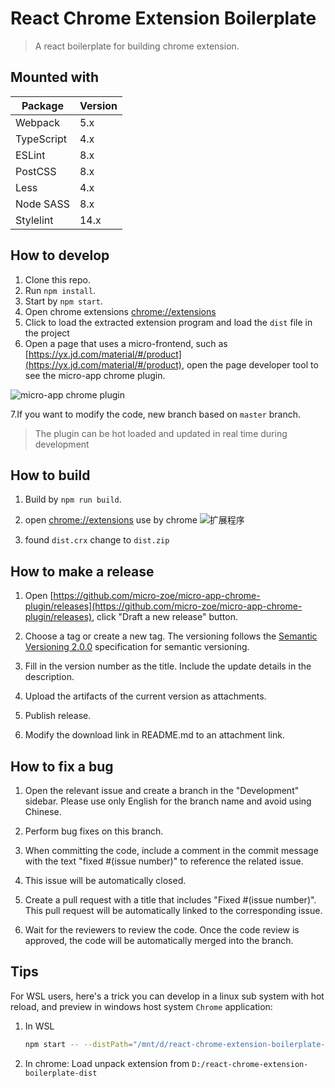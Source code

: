 # React Chrome Extension Boilerplate

> A react boilerplate for building chrome extension.

## Mounted with

| Package    | Version  |
| ---------- | -------- |
| Webpack    | 5.x      |
| TypeScript | 4.x      |
| ESLint     | 8.x      |
| PostCSS    | 8.x      |
| Less       | 4.x      |
| Node SASS  | 8.x      |
| Stylelint  | 14.x     |

## How to develop

1. Clone this repo.
2. Run `npm install`.
3. Start by `npm start`.
4. Open chrome extensions  [chrome://extensions](chrome://extensions/)
5. Click to load the extracted extension program and load the `dist` file in the project
6. Open a page that uses a micro-frontend, such as [https://yx.jd.com/material/#/product](https://yx.jd.com/material/#/product), open the page developer tool to see the micro-app chrome plugin.

![micro-app chrome plugin](https://img13.360buyimg.com/imagetools/jfs/t1/204489/4/31249/966189/63c4f9a3Fba5682db/c4de0349bf75941b.png)

7.If you want to modify the code, new branch based on `master` branch. 


> The plugin can be hot loaded and updated in real time during development

## How to build
1. Build by `npm run build`.

2. open [chrome://extensions](chrome://extensions) use by chrome
![扩展程序](https://img14.360buyimg.com/imagetools/jfs/t1/78583/12/20599/166447/646b53d7F726dcd82/917093999b2248e8.png)

3. found `dist.crx` change to `dist.zip`


## How to make a release

1. Open [https://github.com/micro-zoe/micro-app-chrome-plugin/releases](https://github.com/micro-zoe/micro-app-chrome-plugin/releases), click "Draft a new release" button.

2. Choose a tag or create a new tag. The versioning follows the [Semantic Versioning 2.0.0](https://semver.org/) specification for semantic versioning.

3. Fill in the version number as the title. Include the update details in the description.

4. Upload the artifacts of the current version as attachments.

5. Publish release.

6. Modify the download link in README.md to an attachment link.


## How to fix a bug

1. Open the relevant issue and create a branch in the "Development" sidebar. Please use only English for the branch name and avoid using Chinese.

2. Perform bug fixes on this branch.

3. When committing the code, include a comment in the commit message with the text "fixed #(issue number)" to reference the related issue.

4. This issue will be automatically closed.

5. Create a pull request with a title that includes "Fixed #(issue number)". This pull request will be automatically linked to the corresponding issue.

6. Wait for the reviewers to review the code. Once the code review is approved, the code will be automatically merged into the branch.


## Tips

For WSL users, here's a trick you can develop in a linux sub system with hot reload, and preview in windows host system `Chrome` application:

1. In WSL

    ```sh
    npm start -- --distPath="/mnt/d/react-chrome-extension-boilerplate-dist"
    ```

2. In chrome: Load unpack extension from `D:/react-chrome-extension-boilerplate-dist`
